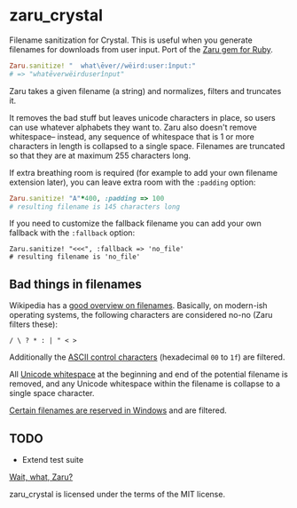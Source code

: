 zaru_crystal
====

Filename sanitization for Crystal. This is useful when you generate filenames for downloads from user input. Port of the [Zaru gem for Ruby](https://github.com/madrobby/zaru). 

```ruby
Zaru.sanitize! "  what\ēver//wëird:user:înput:"
# => "whatēverwëirduserînput"
```

Zaru takes a given filename (a string) and normalizes, filters and truncates it.

It removes the bad stuff but leaves unicode characters in place, so users can use whatever alphabets they want to. Zaru also doesn't remove whitespace– instead, any sequence of whitespace that is 1 or more characters in length is collapsed to a single space. Filenames are truncated so that they are at maximum 255 characters long.

If extra breathing room is required (for example to add your own filename extension later),
you can leave extra room with the `:padding` option:

```ruby
Zaru.sanitize! "A"*400, :padding => 100
# resulting filename is 145 characters long
```

If you need to customize the fallback filename you can add your own fallback
with the `:fallback` option:

```
Zaru.sanitize! "<<<", :fallback => 'no_file'
# resulting filename is 'no_file'
```

Bad things in filenames
-----------------------

Wikipedia has a [good overview on filenames](http://en.wikipedia.org/wiki/Filename). Basically, on modern-ish operating systems, the following characters  are considered no-no (Zaru filters these):

```
/ \ ? * : | " < >
```

Additionally the [ASCII control characters](http://en.wikipedia.org/wiki/ASCII#ASCII_control_characters) (hexadecimal `00` to `1f`) are filtered.

All [Unicode whitespace](http://en.wikipedia.org/wiki/Whitespace_character#Unicode) at the beginning and end of the potential filename is removed, and any Unicode whitespace within the filename is collapse to a single space character.

[Certain filenames are reserved in Windows](http://msdn.microsoft.com/en-us/library/windows/desktop/aa365247%28v=vs.85%29.aspx) and are filtered.

TODO
----

* Extend test suite

[Wait, what, Zaru?](http://en.wikipedia.org/wiki/Zaru)

zaru_crystal is licensed under the terms of the MIT license.